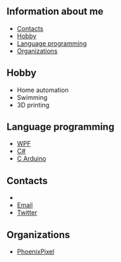 ## Information about me

- [Contacts](#contacts)
- [Hobby](#hobby)
- [Language programming](#lang_prog)
- [Organizations](#org)


## Hobby <a name = "hobby"></a>

- Home automation
- Swimming
- 3D printing


## Language programming <a name = "lang_prog"></a>

- [WPF](https://visualstudio.microsoft.com/it/vs/features/wpf/)
- [C#](https://docs.microsoft.com/it-it/dotnet/csharp/)
- [C Arduino](https://www.arduino.cc/reference/en/)


## Contacts <a name = "contacts"></a>

- <li><a href="mailto:luke.screwdriver@gmail.com">Email</li>
- [Twitter](https://twitter.com/LukeScrewdriver)


## Organizations <a name = "org"></a>

- [PhoenixPixel](https://github.com/phoenixpixel-it)